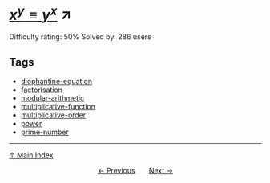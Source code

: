 # [$x^y \equiv y^x$](https://projecteuler.net/problem=801) ↗️

Difficulty rating: 50%
Solved by: 286 users
## Tags

- [diophantine-equation](../tags/diophantine-equation.md)
- [factorisation](../tags/factorisation.md)
- [modular-arithmetic](../tags/modular-arithmetic.md)
- [multiplicative-function](../tags/multiplicative-function.md)
- [multiplicative-order](../tags/multiplicative-order.md)
- [power](../tags/power.md)
- [prime-number](../tags/prime-number.md)



---

[↑ Main Index](../README.md)


<div align=center><a href='800.md'>← Previous</a> &nbsp;&nbsp; &nbsp;&nbsp;  <a href='802.md'>Next →</a></div>
